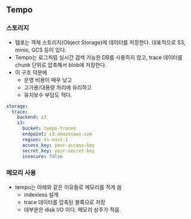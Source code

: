 ## Tempo
### 스토리지
- 템포는 객체 스토리지(Object Storage)에 데이터를 저장한다. 대표적으로 S3, minio, GCS 등이 있다.
- Tempo는 로그처럼 실시간 검색 가능한 DB를 사용하지 않고, trace 데이터를 chunk 단위로 압축해서 blob에 저장한다.
- 이 구조 덕분에
  - 운영 비용이 매우 낮고
  - 고가용/대용량 처리에 유리하고
  - 유지보수 부담도 적다.
```yaml
storage:
  trace:
    backend: s3
    s3:
      bucket: tempo-traces
      endpoint: s3.amazonaws.com
      region: us-east-1
      access_key: your-access-key
      secret_key: your-secret-key
      insecure: false
```
### 메모리 사용
- tempo는 아래와 같은 이유들로 메모리를 적게 씀
  - indexless 설계
  - trace 데이터를 압축된 블록으로 저장
  - 대부분은 disk I/O 이다. 메모리 상주가 적음.

